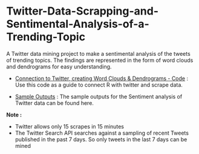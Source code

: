 # Twitter-Data-Scrapping-and-Sentimental-Analysis-of-a-Trending-Topic

A Twitter data mining project to make a sentimental analysis of the tweets of trending topics. The findings are represented in the form of word clouds and dendrograms for easy understanding.

* [Connection to Twitter, creating Word Clouds & Dendrograms - Code](https://github.com/Surya-Murali/Twitter-Data-Scrapping-and-Sentimental-Analysis-of-a-Trending-Topic/blob/master/TwitterDataScrappping.R) : Use this code as a guide to connect R with twitter and scrape data.

* [Sample Outputs](https://github.com/Surya-Murali/Twitter-Data-Scrapping-and-Sentimental-Analysis-of-a-Trending-Topic/tree/master/SampleOutputs) : The sample outputs for the Sentiment analysis of Twitter data can be found here.

**Note :** 
* Twitter allows only 15 scrapes in 15 minutes
* The Twitter Search API searches against a sampling of recent Tweets published in the past 7 days. So only tweets in the last 7 days can be mined


